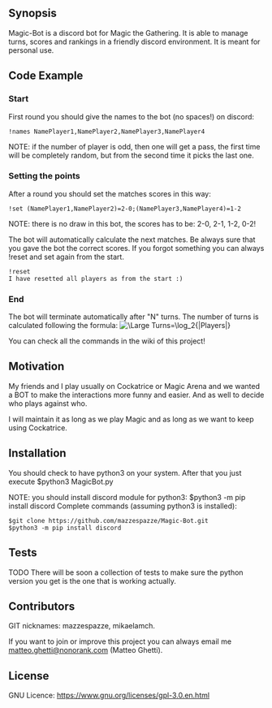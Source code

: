 ## Synopsis

Magic-Bot is a discord bot for Magic the Gathering. It is able to manage turns, scores and rankings in a friendly discord environment. It is meant for personal use.

## Code Example

### Start

First round you should give the names to the bot (no spaces!) on discord:

```
!names NamePlayer1,NamePlayer2,NamePlayer3,NamePlayer4
```

NOTE: if the number of player is odd, then one will get a pass, the first time will be completely random, but from the second time it picks the last one.

### Setting the points

After a round you should set the matches scores in this way:

```
!set (NamePlayer1,NamePlayer2)=2-0;(NamePlayer3,NamePlayer4)=1-2
```

NOTE: there is no draw in this bot, the scores has to be: 2-0, 2-1, 1-2, 0-2!

The bot will automatically calculate the next matches. Be always sure that you gave the bot the correct scores. If you forgot something you can always !reset and set again from the start.

```
!reset
I have resetted all players as from the start :)
```

### End

The bot will terminate automatically after "N" turns. The number of turns is calculated following the formula:
<img src="https://latex.codecogs.com/svg.latex?\Large&space;Turns=\ceil{\log_2{|Players|}}" title="\Large Turns=\log_2{|Players|}" />

You can check all the commands in the wiki of this project!

## Motivation

My friends and I play usually on Cockatrice or Magic Arena and we wanted a BOT to make the interactions more funny and easier. And as well to decide who plays against who.

I will maintain it as long as we play Magic and as long as we want to keep using Cockatrice.

## Installation

You should check to have python3 on your system. After that you just execute \$python3 MagicBot.py

NOTE: you should install discord module for python3: \$python3 -m pip install discord
Complete commands (assuming python3 is installed):

```
$git clone https://github.com/mazzespazze/Magic-Bot.git
$python3 -m pip install discord
```

## Tests

TODO There will be soon a collection of tests to make sure the python version you get is the one that is working actually.

## Contributors

GIT nicknames: mazzespazze, mikaelamch.

If you want to join or improve this project you can always email me matteo.ghetti@nonorank.com (Matteo Ghetti).

## License

GNU Licence: https://www.gnu.org/licenses/gpl-3.0.en.html
